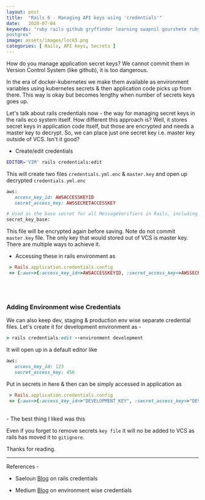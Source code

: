 ```yaml
---
layout: post
title:  "Rails 6 - Managing API keys using 'credentials'"
date:   2020-07-04
keywords: "ruby rails github gryffindor learning swapnil gourshete ruby on rails secrets kubernetes
postgres"
image: assets/images/lock5.png
categories: [ Rails, API keys, Secrets ]
---
```


How do you manage application secret keys? We cannot commit them in Version Control System (like github), it is too dangerous.

In the era of docker-kubernetes we make them available as environment variables using kubernetes secrets & then application
code picks up from there. This way is okay but becomes lengthy when number of secrets keys goes up.

Let's talk about rails credentials now - the way for managing secret keys in the rails eco system itself. How different
this approach is? Well, it stores secret keys in application code itself, but those are encrypted and needs a master key to
decrypt. So, we can place just one secret key i.e. master key outside of VCS. Isn't it good?


- Create/edit credentials

```bash
EDITOR='VIM' rails credentials:edit
```

This will create two files `credentials.yml.enc` & `master.key` and open up decrypted `credentials.yml.enc`

```ruby
aws:
   access_key_id: AWSACCESSKEYID
   secret_access_key: AWSSECRETACCESSKEY

# Used as the base secret for all MessageVerifiers in Rails, including the one protecting cookies.
secret_key_base:
```

This file will be encrypted again before saving. Note do not commit `master.key` file. The only key that would stored 
out of VCS is master key. There are multiple ways to achieve it.

- Accessing these in rails environment as

```ruby
 > Rails.application.credentials.config
 => {:aws=>{:access_key_id=>AWSACCESSKEYID, :secret_access_key=>AWSSECRETACCESSKEY}}
``` 

<br><br>

### Adding Environment wise Credentials

We can also keep dev, staging & production env wise separate credential files. Let's create it for development environment as -

```ruby
> rails credentials:edit --environment development
```

It will open up in a default editor like

```ruby
aws:
   access_key_id: 123
   secret_access_key: 456
```

Put in secrets in here & then can be simply accessed in application as

```ruby
 > Rails.application.credentials.config
 => {:aws=>{:access_key_id=>"DEVELOPMENT_KEY", :secret_access_key=>"DEVELOPMENT_ACCESS_KEY"}}
```

<br>
- The best thing I liked was this

<img src="{{ '/assets/images/development-credentials.png' | prepend: site.baseurl }}" alt="">

Even if you forget to remove secrets `key file` it will no be added to VCS as rails has moved it to `gitignore`.

Thanks for reading.

---

  References - 
 
- Saeloun [Blog](https://blog.saeloun.com/2019/10/10/rails-6-adds-support-for-multi-environment-credentials.html) on rails credentials

- Medium [Blog](https://medium.com/@kirill_shevch/encrypted-secrets-credentials-in-rails-6-rails-5-1-5-2-f470accd62fc) on environment wise credentials